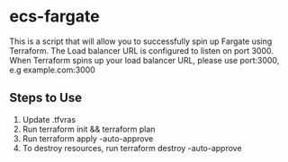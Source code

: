# ecs-fargate

This is a script that will allow you to successfully spin up Fargate using Terraform.
The Load balancer URL is configured to listen on port 3000.
When Terraform spins up your load balancer URL, please use port:3000, e.g example.com:3000

## Steps to Use
1. Update .tfvras
2. Run terraform init && terraform plan
3. Run terraform apply -auto-approve
4. To destroy resources, run terraform destroy -auto-approve
